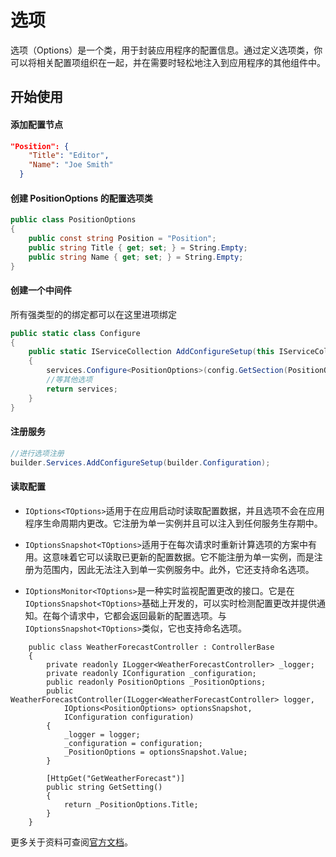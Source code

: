 # 选项

选项（Options）是一个类，用于封装应用程序的配置信息。通过定义选项类，你可以将相关配置项组织在一起，并在需要时轻松地注入到应用程序的其他组件中。

## 开始使用

#### 添加配置节点

```json
"Position": {
    "Title": "Editor",
    "Name": "Joe Smith"
  }
```

#### 创建 PositionOptions 的配置选项类

```csharp
public class PositionOptions
{
    public const string Position = "Position";
    public string Title { get; set; } = String.Empty;
    public string Name { get; set; } = String.Empty;
}
```

#### 创建一个中间件

所有强类型的的绑定都可以在这里进项绑定

```csharp
public static class Configure
{
    public static IServiceCollection AddConfigureSetup(this IServiceCollection services,IConfiguration config)
    { 
        services.Configure<PositionOptions>(config.GetSection(PositionOptions.Position));
        //等其他选项
        return services;
    }
}

```

#### 注册服务

```csharp
//进行选项注册
builder.Services.AddConfigureSetup(builder.Configuration);
```

#### 读取配置

- `IOptions<TOptions>`适用于在应用启动时读取配置数据，并且选项不会在应用程序生命周期内更改。它注册为单一实例并且可以注入到任何服务生存期中。

- `IOptionsSnapshot<TOptions>`适用于在每次请求时重新计算选项的方案中有用。这意味着它可以读取已更新的配置数据。它不能注册为单一实例，而是注册为范围内，因此无法注入到单一实例服务中。此外，它还支持命名选项。

- `IOptionsMonitor<TOptions>`是一种实时监视配置更改的接口。它是在`IOptionsSnapshot<TOptions>`基础上开发的，可以实时检测配置更改并提供通知。在每个请求中，它都会返回最新的配置选项。与`IOptionsSnapshot<TOptions>`类似，它也支持命名选项。

```csharp{5,7,12,18}
    public class WeatherForecastController : ControllerBase
    {  
        private readonly ILogger<WeatherForecastController> _logger;
        private readonly IConfiguration _configuration;
        public readonly PositionOptions _PositionOptions;
        public WeatherForecastController(ILogger<WeatherForecastController> logger,
            IOptions<PositionOptions> optionsSnapshot,
            IConfiguration configuration)
        {
            _logger = logger;
            _configuration = configuration;
            _PositionOptions = optionsSnapshot.Value;
        }
          
        [HttpGet("GetWeatherForecast")]
        public string GetSetting()
        { 
            return _PositionOptions.Title;
        }
    }
```

更多关于资料可查阅[官方文档](https://learn.microsoft.com/zh-cn/aspnet/core/fundamentals/configuration/options?view=aspnetcore-8.0)。
